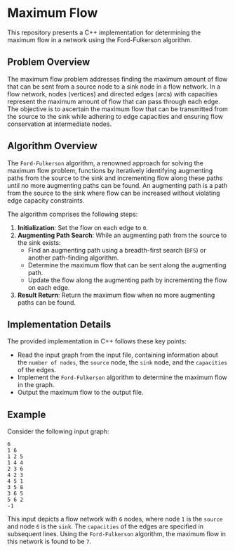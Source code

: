 # Maximum Flow

This repository presents a C++ implementation for determining the maximum flow in a network using the Ford-Fulkerson algorithm.

## Problem Overview

The maximum flow problem addresses finding the maximum amount of flow that can be sent from a source node to a sink node in a flow network. In a flow network, nodes (vertices) and directed edges (arcs) with capacities represent the maximum amount of flow that can pass through each edge. The objective is to ascertain the maximum flow that can be transmitted from the source to the sink while adhering to edge capacities and ensuring flow conservation at intermediate nodes.

## Algorithm Overview

The `Ford-Fulkerson` algorithm, a renowned approach for solving the maximum flow problem, functions by iteratively identifying augmenting paths from the source to the sink and incrementing flow along these paths until no more augmenting paths can be found. An augmenting path is a path from the source to the sink where flow can be increased without violating edge capacity constraints.

The algorithm comprises the following steps:

1. **Initialization**: Set the flow on each edge to `0`.
2. **Augmenting Path Search**: While an augmenting path from the source to the sink exists:
   - Find an augmenting path using a breadth-first search (`BFS`) or another path-finding algorithm.
   - Determine the maximum flow that can be sent along the augmenting path.
   - Update the flow along the augmenting path by incrementing the flow on each edge.
3. **Result Return**: Return the maximum flow when no more augmenting paths can be found.

## Implementation Details

The provided implementation in C++ follows these key points:

- Read the input graph from the input file, containing information about the `number of nodes`, the `source` node, the `sink` node, and the `capacities` of the edges.
- Implement the `Ford-Fulkerson` algorithm to determine the maximum flow in the graph.
- Output the maximum flow to the output file.

## Example

Consider the following input graph:

```
6
1 6
1 2 5
1 4 4
2 3 6
4 2 3
4 5 1
3 5 8
3 6 5
5 6 2
-1
```

This input depicts a flow network with `6` nodes, where node `1` is the `source` and node `6` is the `sink`. The `capacities` of the edges are specified in subsequent lines. Using the `Ford-Fulkerson` algorithm, the maximum flow in this network is found to be `7`.